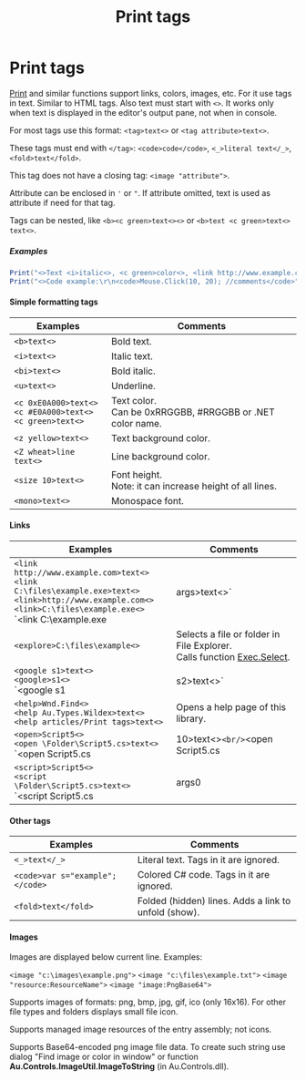 ﻿---
uid: print_tags
title: Print tags
---

# Print tags

[Print]() and similar functions support links, colors, images, etc. For it use tags in text. Similar to HTML tags. Also text must start with `<>`. It works only when text is displayed in the editor's output pane, not when in console.

For most tags use this format: `<tag>text<>` or `<tag attribute>text<>`.

These tags must end with `</tag>`: `<code>code</code>`, `<_>literal text</_>`, `<fold>text</fold>`.

This tag does not have a closing tag: `<image "attribute">`.

Attribute can be enclosed in `'` or `"`. If attribute omitted, text is used as attribute if need for that tag.

Tags can be nested, like `<b><c green>text<><>` or `<b>text <c green>text<> text<>`.

##### Examples

```csharp
Print("<>Text <i>italic<>, <c green>color<>, <link http://www.example.com>Link<>.");
Print("<>Code example:\r\n<code>Mouse.Click(10, 20); //comments</code>");
```

#### Simple formatting tags
| Examples | Comments
| - | -
| `<b>text<>` | Bold text.
| `<i>text<>` | Italic text.
| `<bi>text<>` | Bold italic.
| `<u>text<>` | Underline.
| `<c 0xE0A000>text<>`<br/>`<c #E0A000>text<>`<br/>`<c green>text<>` | Text color.<br/>Can be 0xRRGGBB, #RRGGBB or .NET color name.
| `<z yellow>text<>` | Text background color.
| `<Z wheat>line text<>` | Line background color.
| `<size 10>text<>` |  Font height.<br/>Note: it can increase height of all lines.
| `<mono>text<>` | Monospace font.

#### Links
| Examples | Comments
| - | -
| `<link http://www.example.com>text<>`<br/>`<link C:\files\example.exe>text<>`<br/>`<link>http://www.example.com<>`<br/>`<link>C:\files\example.exe<>`<br/>`<link C:\example.exe|args>text<>` | Opens a web page or runs a program, file, folder.<br/>Calls function [Exec.TryRun]().
| `<explore>C:\files\example<>` | Selects a file or folder in File Explorer.<br/>Calls function [Exec.Select]().
| `<google s1>text<>`<br/>`<google>s1<>`<br/>`<google s1|s2>text<>` | Google. Opens this URL:<br/>`$"http://www.google.com/search?q={s1}{s2}"`<br/>Don't need to URL-encode.
| `<help>Wnd.Find<>`<br/>`<help Au.Types.Wildex>text<>`<br/>`<help articles/Print tags>text<>` | Opens a help page of this library.
| `<open>Script5<>`<br/>`<open \Folder\Script5.cs>text<>`<br/>`<open Script5.cs|10>text<>`<br/>`<open Script5.cs|10|15>text<>` | Opens a script or other file in the code editor.<br/>The file must be in the workspace.<br/>The 10 is 1-based line index.<br/>The 15 is 1-based character index in line.
| `<script>Script5<>`<br/>`<script \Folder\Script5.cs>text<>`<br/>`<script Script5.cs|args0|args1>text<>` | Runs a script.

#### Other tags
| Examples | Comments
| - | -
| `<_>text</_>` | Literal text. Tags in it are ignored.
| `<code>var s="example";</code>` | Colored C# code. Tags in it are ignored.
| `<fold>text</fold>` | Folded (hidden) lines. Adds a link to unfold (show).

#### Images
Images are displayed below current line. Examples:

`<image "c:\images\example.png">`
`<image "c:\files\example.txt">`
`<image "resource:ResourceName">`
`<image "image:PngBase64">`

Supports images of formats: png, bmp, jpg, gif, ico (only 16x16). For other file types and folders displays small file icon.

Supports managed image resources of the entry assembly; not icons.

Supports Base64-encoded png image file data. To create such string use dialog "Find image or color in window" or function **Au.Controls.ImageUtil.ImageToString** (in Au.Controls.dll).
